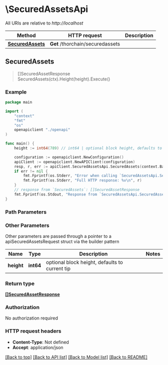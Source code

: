 # \SecuredAssetsApi

All URIs are relative to *http://localhost*

Method | HTTP request | Description
------------- | ------------- | -------------
[**SecuredAssets**](SecuredAssetsApi.md#SecuredAssets) | **Get** /thorchain/securedassets | 



## SecuredAssets

> []SecuredAssetResponse SecuredAssets(ctx).Height(height).Execute()





### Example

```go
package main

import (
    "context"
    "fmt"
    "os"
    openapiclient "./openapi"
)

func main() {
    height := int64(789) // int64 | optional block height, defaults to current tip (optional)

    configuration := openapiclient.NewConfiguration()
    apiClient := openapiclient.NewAPIClient(configuration)
    resp, r, err := apiClient.SecuredAssetsApi.SecuredAssets(context.Background()).Height(height).Execute()
    if err != nil {
        fmt.Fprintf(os.Stderr, "Error when calling `SecuredAssetsApi.SecuredAssets``: %v\n", err)
        fmt.Fprintf(os.Stderr, "Full HTTP response: %v\n", r)
    }
    // response from `SecuredAssets`: []SecuredAssetResponse
    fmt.Fprintf(os.Stdout, "Response from `SecuredAssetsApi.SecuredAssets`: %v\n", resp)
}
```

### Path Parameters



### Other Parameters

Other parameters are passed through a pointer to a apiSecuredAssetsRequest struct via the builder pattern


Name | Type | Description  | Notes
------------- | ------------- | ------------- | -------------
 **height** | **int64** | optional block height, defaults to current tip | 

### Return type

[**[]SecuredAssetResponse**](SecuredAssetResponse.md)

### Authorization

No authorization required

### HTTP request headers

- **Content-Type**: Not defined
- **Accept**: application/json

[[Back to top]](#) [[Back to API list]](../README.md#documentation-for-api-endpoints)
[[Back to Model list]](../README.md#documentation-for-models)
[[Back to README]](../README.md)

